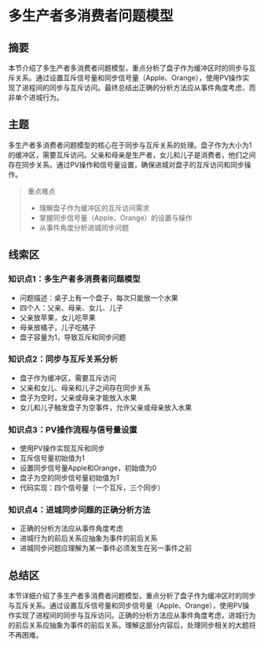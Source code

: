 # 多生产者多消费者问题模型

## 摘要

本节介绍了多生产者多消费者问题模型，重点分析了盘子作为缓冲区时的同步与互斥关系。通过设置互斥信号量和同步信号量（Apple、Orange），使用PV操作实现了进程间的同步与互斥访问。最终总结出正确的分析方法应从事件角度考虑，而非单个进城行为。

## 主题

多生产者多消费者问题模型的核心在于同步与互斥关系的处理。盘子作为大小为1的缓冲区，需要互斥访问。父亲和母亲是生产者，女儿和儿子是消费者，他们之间存在同步关系。通过PV操作和信号量设置，确保进城对盘子的互斥访问和同步操作。

> 重点难点
>
> - 理解盘子作为缓冲区的互斥访问需求
> - 掌握同步信号量（Apple、Orange）的设置与操作
> - 从事件角度分析进城同步问题

## 线索区

### 知识点1：多生产者多消费者问题模型
- 问题描述：桌子上有一个盘子，每次只能放一个水果
- 四个人：父亲、母亲、女儿、儿子
- 父亲放苹果，女儿吃苹果
- 母亲放橘子，儿子吃橘子
- 盘子容量为1，导致互斥和同步问题

### 知识点2：同步与互斥关系分析
- 盘子作为缓冲区，需要互斥访问
- 父亲和女儿、母亲和儿子之间存在同步关系
- 盘子为空时，父亲或母亲才能放入水果
- 女儿和儿子触发盘子为空事件，允许父亲或母亲放入水果

### 知识点3：PV操作流程与信号量设置
- 使用PV操作实现互斥和同步
- 互斥信号量初始值为1
- 设置同步信号量Apple和Orange，初始值为0
- 盘子为空的同步信号量初始值为1
- 代码实现：四个信号量（一个互斥，三个同步）

### 知识点4：进城同步问题的正确分析方法
- 正确的分析方法应从事件角度考虑
- 进城行为的前后关系应抽象为事件的前后关系
- 进城同步问题应理解为某一事件必须发生在另一事件之前

## 总结区

本节详细介绍了多生产者多消费者问题模型，重点分析了盘子作为缓冲区时的同步与互斥关系。通过设置互斥信号量和同步信号量（Apple、Orange），使用PV操作实现了进程间的同步与互斥访问。正确的分析方法应从事件角度考虑，进城行为的前后关系应抽象为事件的前后关系。理解这部分内容后，处理同步相关的大题将不再困难。